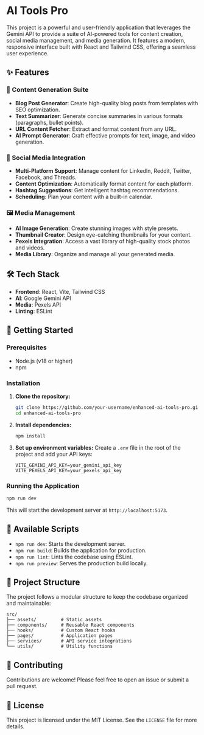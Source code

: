 # AI Tools Pro

This project is a powerful and user-friendly application that leverages the Gemini API to provide a suite of AI-powered tools for content creation, social media management, and media generation. It features a modern, responsive interface built with React and Tailwind CSS, offering a seamless user experience.

## ✨ Features

### 📝 Content Generation Suite
- **Blog Post Generator**: Create high-quality blog posts from templates with SEO optimization.
- **Text Summarizer**: Generate concise summaries in various formats (paragraphs, bullet points).
- **URL Content Fetcher**: Extract and format content from any URL.
- **AI Prompt Generator**: Craft effective prompts for text, image, and video generation.

### 🚀 Social Media Integration
- **Multi-Platform Support**: Manage content for LinkedIn, Reddit, Twitter, Facebook, and Threads.
- **Content Optimization**: Automatically format content for each platform.
- **Hashtag Suggestions**: Get intelligent hashtag recommendations.
- **Scheduling**: Plan your content with a built-in calendar.

### 🖼️ Media Management
- **AI Image Generation**: Create stunning images with style presets.
- **Thumbnail Creator**: Design eye-catching thumbnails for your content.
- **Pexels Integration**: Access a vast library of high-quality stock photos and videos.
- **Media Library**: Organize and manage all your generated media.

## 🛠️ Tech Stack

- **Frontend**: React, Vite, Tailwind CSS
- **AI**: Google Gemini API
- **Media**: Pexels API
- **Linting**: ESLint

## 🚀 Getting Started

### Prerequisites

- Node.js (v18 or higher)
- npm

### Installation

1. **Clone the repository:**
   ```bash
   git clone https://github.com/your-username/enhanced-ai-tools-pro.git
   cd enhanced-ai-tools-pro
   ```

2. **Install dependencies:**
   ```bash
   npm install
   ```

3. **Set up environment variables:**
   Create a `.env` file in the root of the project and add your API keys:
   ```
   VITE_GEMINI_API_KEY=your_gemini_api_key
   VITE_PEXELS_API_KEY=your_pexels_api_key
   ```

### Running the Application

```bash
npm run dev
```

This will start the development server at `http://localhost:5173`.

## 📜 Available Scripts

- `npm run dev`: Starts the development server.
- `npm run build`: Builds the application for production.
- `npm run lint`: Lints the codebase using ESLint.
- `npm run preview`: Serves the production build locally.

## 📂 Project Structure

The project follows a modular structure to keep the codebase organized and maintainable:

```
src/
├── assets/         # Static assets
├── components/     # Reusable React components
├── hooks/          # Custom React hooks
├── pages/          # Application pages
├── services/       # API service integrations
└── utils/          # Utility functions
```

## 🤝 Contributing

Contributions are welcome! Please feel free to open an issue or submit a pull request.

## 📄 License

This project is licensed under the MIT License. See the `LICENSE` file for more details.